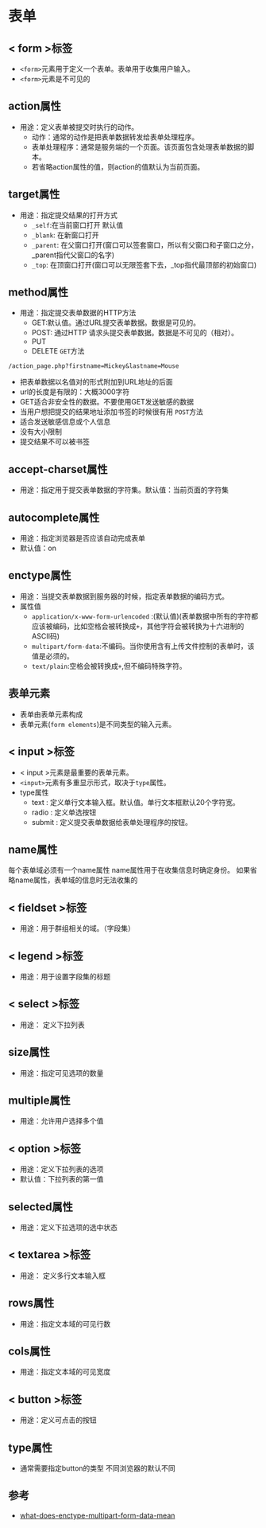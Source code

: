 # 表单
## < form >标签
- `<form>`元素用于定义一个表单。表单用于收集用户输入。
- `<form>`元素是不可见的

## action属性
- 用途：定义表单被提交时执行的动作。
    - 动作：通常的动作是把表单数据转发给表单处理程序。
    - 表单处理程序：通常是服务端的一个页面。该页面包含处理表单数据的脚本。
    - 若省略action属性的值，则action的值默认为当前页面。
## target属性
- 用途：指定提交结果的打开方式
    - `_self`:在当前窗口打开 默认值
    - `_blank`: 在新窗口打开
    - `_parent`: 在父窗口打开(窗口可以签套窗口，所以有父窗口和子窗口之分，_parent指代父窗口的名字)
    - `_top`: 在顶窗口打开(窗口可以无限签套下去，_top指代最顶部的初始窗口)
## method属性
- 用途：指定提交表单数据的HTTP方法
    - GET:默认值。通过URL提交表单数据。数据是可见的。
    - POST: 通过HTTP 请求头提交表单数据。数据是不可见的（相对）。
    - PUT
    - DELETE
`GET`方法
```
/action_page.php?firstname=Mickey&lastname=Mouse
```
- 把表单数据以名值对的形式附加到URL地址的后面
- url的长度是有限的：大概3000字符
- GET适合非安全性的数据。不要使用GET发送敏感的数据
- 当用户想把提交的结果地址添加书签的时候很有用
`POST`方法
- 适合发送敏感信息或个人信息
- 没有大小限制
- 提交结果不可以被书签

## accept-charset属性
- 用途：指定用于提交表单数据的字符集。默认值：当前页面的字符集

## autocomplete属性
- 用途：指定浏览器是否应该自动完成表单
- 默认值：on

## enctype属性
- 用途：当提交表单数据到服务器的时候，指定表单数据的编码方式。
- 属性值
    - `application/x-www-form-urlencoded` :(默认值)(表单数据中所有的字符都应该被编码，比如空格会被转换成`+`，其他字符会被转换为十六进制的ASCII码)
    - `multipart/form-data`:不编码。当你使用含有上传文件控制的表单时，该值是必须的。
    - `text/plain`:空格会被转换成`+`,但不编码特殊字符。


## 表单元素
- 表单由表单元素构成
- 表单元素(`form elements`)是不同类型的输入元素。

## < input >标签
- < input >元素是最重要的表单元素。
- `<input>`元素有多重显示形式，取决于`type`属性。
- type属性
    - text : 定义单行文本输入框。默认值。单行文本框默认20个字符宽。
    - radio : 定义单选按钮
    - submit : 定义提交表单数据给表单处理程序的按钮。

## name属性
每个表单域必须有一个name属性
name属性用于在收集信息时确定身份。
如果省略name属性，表单域的信息时无法收集的

## < fieldset >标签
- 用途：用于群组相关的域。（字段集）

## < legend >标签
- 用途：用于设置字段集的标题



## < select >标签
- 用途： 定义下拉列表

## size属性
- 用途：指定可见选项的数量

## multiple属性
- 用途：允许用户选择多个值

## < option >标签
- 用途：定义下拉列表的选项
- 默认值：下拉列表的第一值

## selected属性
- 用途：定义下拉选项的选中状态


## < textarea >标签
- 用途： 定义多行文本输入框

## rows属性
- 用途：指定文本域的可见行数
## cols属性
- 用途：指定文本域的可见宽度

## < button >标签
- 用途：定义可点击的按钮

## type属性
- 通常需要指定button的类型 不同浏览器的默认不同


## 参考
- [what-does-enctype-multipart-form-data-mean](https://stackoverflow.com/questions/4526273/what-does-enctype-multipart-form-data-mean)
